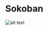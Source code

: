 # Sokoban

![alt text](https://raw.githubusercontent.com/SimonMTS/Sokoban/master/example.png?token=AD7AJFTKHRSE7J5WUFTFGX25T6DW4)
